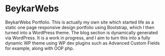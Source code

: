 # BeykarWebs
BeykarWebs Portfolio. This is actually my own site which started life as a static one page responsive design portfolio using Bootstrap, which I then turned into a WordPress theme. The blog section is dynamically generated via WordPress. It is a work in progress, and I aim to turn this into a fully dynamic WP theme using WP dev plugins such as Advanced Custom Fields for example, along with OOP php.
